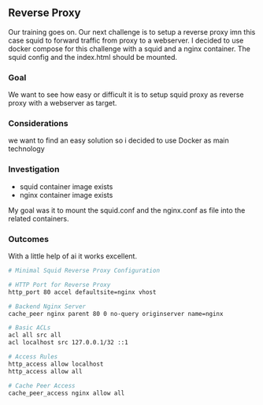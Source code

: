 ## Reverse Proxy

Our training goes on. Our next challenge is to setup a reverse proxy imn this case squid to forward traffic from proxy to a webserver. 
I decided to use docker compose for this challenge with a squid and a nginx container. 
The squid config and the index.html should be mounted.


### Goal 

We want to see how easy or difficult it is to setup squid proxy as reverse proxy with a webserver as target.

### Considerations 

we want to find an easy solution so i decided to use Docker as main technology

### Investigation

* squid container image exists 
* nginx container image exists 

My goal was it to mount the squid.conf and the nginx.conf as file into the related containers.

### Outcomes 

With a little help of ai it works excellent. 

```bash
# Minimal Squid Reverse Proxy Configuration

# HTTP Port for Reverse Proxy
http_port 80 accel defaultsite=nginx vhost

# Backend Nginx Server
cache_peer nginx parent 80 0 no-query originserver name=nginx

# Basic ACLs
acl all src all
acl localhost src 127.0.0.1/32 ::1

# Access Rules
http_access allow localhost
http_access allow all

# Cache Peer Access
cache_peer_access nginx allow all
```